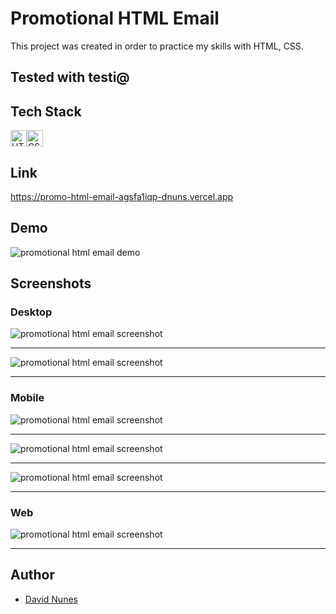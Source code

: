 # Promotional HTML Email

This project was created in order to practice my skills with HTML, CSS.

## Tested with testi@


## Tech Stack

<img alt="HTML5" width="26px" src="https://raw.githubusercontent.com/github/explore/80688e429a7d4ef2fca1e82350fe8e3517d3494d/topics/html/html.png" /><img alt="CSS3" width="26px" src="https://raw.githubusercontent.com/github/explore/80688e429a7d4ef2fca1e82350fe8e3517d3494d/topics/css/css.png" />

## Link
https://promo-html-email-agsfa1iqp-dnuns.vercel.app
  
## Demo

![promotional html email demo](resources/project-git.gif)
  
## Screenshots

### Desktop

![promotional html email screenshot](resources/desktop-clients.jpg)

---

![promotional html email screenshot](resources/3-col.jpeg)


---

### Mobile

![promotional html email screenshot](resources/2-col.jpeg)

---

![promotional html email screenshot](resources/1-col.jpeg)

---

![promotional html email screenshot](resources/mobile-clients.jpg)

---

### Web

![promotional html email screenshot](resources/1-col.jpeg)

---  

## Author

- [David Nunes](https://www.github.com/Dnuns)
